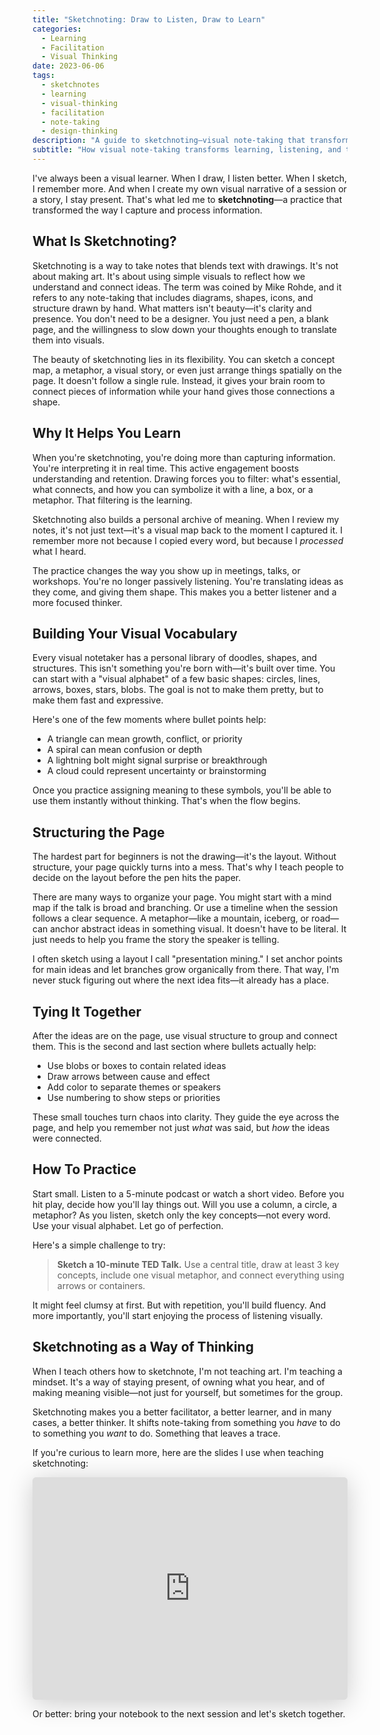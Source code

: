 ```yaml
---
title: "Sketchnoting: Draw to Listen, Draw to Learn"
categories:
  - Learning
  - Facilitation
  - Visual Thinking
date: 2023-06-06
tags:
  - sketchnotes
  - learning
  - visual-thinking
  - facilitation
  - note-taking
  - design-thinking
description: "A guide to sketchnoting—visual note-taking that transforms how you capture and process information through simple drawings and structured layouts."
subtitle: "How visual note-taking transforms learning, listening, and thinking through simple drawings and intentional structure."
---
```


I've always been a visual learner. When I draw, I listen better. When I sketch, I remember more. And when I create my own visual narrative of a session or a story, I stay present. That's what led me to **sketchnoting**—a practice that transformed the way I capture and process information.

## What Is Sketchnoting?

Sketchnoting is a way to take notes that blends text with drawings. It's not about making art. It's about using simple visuals to reflect how we understand and connect ideas. The term was coined by Mike Rohde, and it refers to any note-taking that includes diagrams, shapes, icons, and structure drawn by hand. What matters isn't beauty—it's clarity and presence. You don't need to be a designer. You just need a pen, a blank page, and the willingness to slow down your thoughts enough to translate them into visuals.

The beauty of sketchnoting lies in its flexibility. You can sketch a concept map, a metaphor, a visual story, or even just arrange things spatially on the page. It doesn't follow a single rule. Instead, it gives your brain room to connect pieces of information while your hand gives those connections a shape.

## Why It Helps You Learn

When you're sketchnoting, you're doing more than capturing information. You're interpreting it in real time. This active engagement boosts understanding and retention. Drawing forces you to filter: what's essential, what connects, and how you can symbolize it with a line, a box, or a metaphor. That filtering is the learning.

Sketchnoting also builds a personal archive of meaning. When I review my notes, it's not just text—it's a visual map back to the moment I captured it. I remember more not because I copied every word, but because I _processed_ what I heard.

The practice changes the way you show up in meetings, talks, or workshops. You're no longer passively listening. You're translating ideas as they come, and giving them shape. This makes you a better listener and a more focused thinker.

## Building Your Visual Vocabulary

Every visual notetaker has a personal library of doodles, shapes, and structures. This isn't something you're born with—it's built over time. You can start with a "visual alphabet" of a few basic shapes: circles, lines, arrows, boxes, stars, blobs. The goal is not to make them pretty, but to make them fast and expressive.

Here's one of the few moments where bullet points help:

- A triangle can mean growth, conflict, or priority
- A spiral can mean confusion or depth
- A lightning bolt might signal surprise or breakthrough
- A cloud could represent uncertainty or brainstorming

Once you practice assigning meaning to these symbols, you'll be able to use them instantly without thinking. That's when the flow begins.

## Structuring the Page

The hardest part for beginners is not the drawing—it's the layout. Without structure, your page quickly turns into a mess. That's why I teach people to decide on the layout before the pen hits the paper.

There are many ways to organize your page. You might start with a mind map if the talk is broad and branching. Or use a timeline when the session follows a clear sequence. A metaphor—like a mountain, iceberg, or road—can anchor abstract ideas in something visual. It doesn't have to be literal. It just needs to help you frame the story the speaker is telling.

I often sketch using a layout I call "presentation mining." I set anchor points for main ideas and let branches grow organically from there. That way, I'm never stuck figuring out where the next idea fits—it already has a place.

## Tying It Together

After the ideas are on the page, use visual structure to group and connect them. This is the second and last section where bullets actually help:

- Use blobs or boxes to contain related ideas
- Draw arrows between cause and effect
- Add color to separate themes or speakers
- Use numbering to show steps or priorities

These small touches turn chaos into clarity. They guide the eye across the page, and help you remember not just _what_ was said, but _how_ the ideas were connected.

## How To Practice

Start small. Listen to a 5-minute podcast or watch a short video. Before you hit play, decide how you'll lay things out. Will you use a column, a circle, a metaphor? As you listen, sketch only the key concepts—not every word. Use your visual alphabet. Let go of perfection.

Here's a simple challenge to try:

> **Sketch a 10-minute TED Talk.**
> Use a central title, draw at least 3 key concepts, include one visual metaphor, and connect everything using arrows or containers.

It might feel clumsy at first. But with repetition, you'll build fluency. And more importantly, you'll start enjoying the process of listening visually.

## Sketchnoting as a Way of Thinking

When I teach others how to sketchnote, I'm not teaching art. I'm teaching a mindset. It's a way of staying present, of owning what you hear, and of making meaning visible—not just for yourself, but sometimes for the group.

Sketchnoting makes you a better facilitator, a better learner, and in many cases, a better thinker. It shifts note-taking from something you _have_ to do to something you _want_ to do. Something that leaves a trace.

If you're curious to learn more, here are the slides I use when teaching sketchnoting:

<iframe class="speakerdeck-iframe" frameborder="0" src="https://speakerdeck.com/player/81d043c1fda343baa5f4cd6f87ed7304" title="Sketchnoting" allowfullscreen="true" style="border: 0px; background: padding-box padding-box rgba(0, 0, 0, 0.1); margin: 0px; padding: 0px; border-radius: 6px; box-shadow: rgba(0, 0, 0, 0.2) 0px 5px 40px; width: 100%; height: auto; aspect-ratio: 560 / 396;" data-ratio="1.4141414141414141"></iframe>

Or better: bring your notebook to the next session and let's sketch together.
